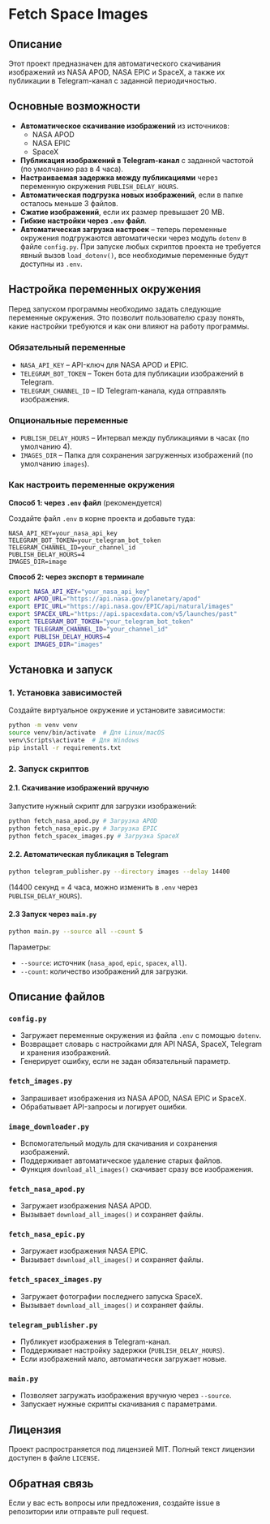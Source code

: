# Fetch Space Images

## Описание
Этот проект предназначен для автоматического скачивания изображений из NASA APOD, NASA EPIC и SpaceX, а также их публикации в Telegram-канал с заданной периодичностью.

## Основные возможности
- **Автоматическое скачивание изображений** из источников:
  - NASA APOD
  - NASA EPIC
  - SpaceX
- **Публикация изображений в Telegram-канал** с заданной частотой (по умолчанию раз в 4 часа).
- **Настраиваемая задержка между публикациями** через переменную окружения `PUBLISH_DELAY_HOURS`.
- **Автоматическая подгрузка новых изображений**, если в папке осталось меньше 3 файлов.
- **Сжатие изображений**, если их размер превышает 20 MB.
- **Гибкие настройки через `.env` файл**.
- **Автоматическая загрузка настроек** – теперь переменные окружения подгружаются автоматически через модуль `dotenv` в файле `config.py`. При запуске любых скриптов проекта не требуется явный вызов `load_dotenv()`, все необходимые переменные будут доступны из `.env`.

## Настройка переменных окружения

Перед запуском программы необходимо задать следующие переменные окружения. Это позволит пользователю сразу понять, какие настройки требуются и как они влияют на работу программы.

### **Обязательный переменные**
- `NASA_API_KEY` – API-ключ для NASA APOD и EPIC.
- `TELEGRAM_BOT_TOKEN` – Токен бота для публикации изображений в Telegram.
- `TELEGRAM_CHANNEL_ID` – ID Telegram-канала, куда отправлять изображения.

### **Опциональные переменные**
- `PUBLISH_DELAY_HOURS` – Интервал между публикациями в часах (по умолчанию 4).
- `IMAGES_DIR` – Папка для сохранения загруженных изображений (по умолчанию `images`).

### **Как настроить переменные окружения**

**Способ 1: через `.env` файл** (рекомендуется)

Создайте файл `.env` в корне проекта и добавьте туда:

```dotenv
NASA_API_KEY=your_nasa_api_key
TELEGRAM_BOT_TOKEN=your_telegram_bot_token
TELEGRAM_CHANNEL_ID=your_channel_id
PUBLISH_DELAY_HOURS=4
IMAGES_DIR=image
```

**Способ 2: через экспорт в терминале**

```sh
export NASA_API_KEY="your_nasa_api_key"
export APOD_URL="https://api.nasa.gov/planetary/apod"
export EPIC_URL="https://api.nasa.gov/EPIC/api/natural/images"
export SPACEX_URL="https://api.spacexdata.com/v5/launches/past"
export TELEGRAM_BOT_TOKEN="your_telegram_bot_token"
export TELEGRAM_CHANNEL_ID="your_channel_id"
export PUBLISH_DELAY_HOURS=4
export IMAGES_DIR="images"
```

## Установка и запуск

### 1. Установка зависимостей
Создайте виртуальное окружение и установите зависимости:
```sh
python -m venv venv
source venv/bin/activate  # Для Linux/macOS
venv\Scripts\activate  # Для Windows
pip install -r requirements.txt
```

### 2. Запуск скриптов

#### 2.1. Скачивание изображений вручную
Запустите нужный скрипт для загрузки изображений:
```sh
python fetch_nasa_apod.py # Загрузка APOD
python fetch_nasa_epic.py # Загрузка EPIC
python fetch_spacex_images.py # Загрузка SpaceX
```

#### 2.2. Автоматическая публикация в Telegram
```sh
python telegram_publisher.py --directory images --delay 14400
```
(14400 секунд = 4 часа, можно изменить в `.env` через `PUBLISH_DELAY_HOURS`).

#### 2.3 Запуск через `main.py`
```sh
python main.py --source all --count 5
```
Параметры:
- `--source`: источник (`nasa_apod`, `epic`, `spacex`, `all`).
- `--count`: количество изображений для загрузки.

## Описание файлов

### `config.py`
- Загружает переменные окружения из файла `.env` с помощью `dotenv`.
- Возвращает словарь с настройками для API NASA, SpaceX, Telegram и хранения изображений.
- Генерирует ошибку, если не задан обязательный параметр.

### `fetch_images.py`
- Запрашивает изображения из NASA APOD, NASA EPIC и SpaceX.
- Обрабатывает API-запросы и логирует ошибки.

### `image_downloader.py`
- Вспомогательный модуль для скачивания и сохранения изображений.
- Поддерживает автоматическое удаление старых файлов.
- Функция `download_all_images()` скачивает сразу все изображения.

### `fetch_nasa_apod.py`
- Загружает изображения NASA APOD.
- Вызывает `download_all_images()` и сохраняет файлы.

### `fetch_nasa_epic.py`
- Загружает изображения NASA EPIC.
- Вызывает `download_all_images()` и сохраняет файлы.

### `fetch_spacex_images.py`
- Загружает фотографии последнего запуска SpaceX.
- Вызывает `download_all_images()` и сохраняет файлы.

### `telegram_publisher.py`
- Публикует изображения в Telegram-канал.
- Поддерживает настройку задержки (`PUBLISH_DELAY_HOURS`).
- Если изображений мало, автоматически загружает новые.

### `main.py`
- Позволяет загружать изображения вручную через `--source`.
- Запускает нужные скрипты скачивания с параметрами.

## Лицензия
Проект распространяется под лицензией MIT. Полный текст лицензии доступен в файле `LICENSE`.

## Обратная связь
Если у вас есть вопросы или предложения, создайте issue в репозитории или отправьте pull request.
